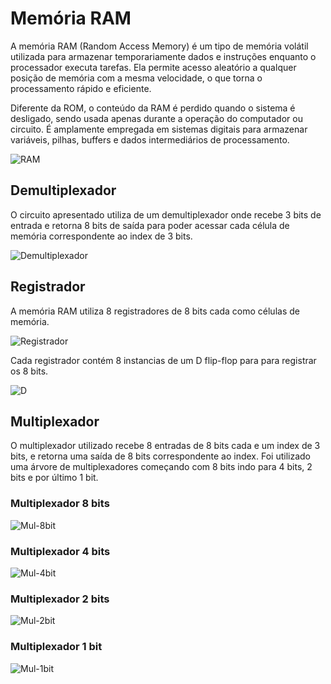 # Memória RAM

A memória RAM (Random Access Memory) é um tipo de memória volátil utilizada para armazenar temporariamente dados e instruções enquanto o processador executa tarefas. Ela permite acesso aleatório a qualquer posição de memória com a mesma velocidade, o que torna o processamento rápido e eficiente.

Diferente da ROM, o conteúdo da RAM é perdido quando o sistema é desligado, sendo usada apenas durante a operação do computador ou circuito. É amplamente empregada em sistemas digitais para armazenar variáveis, pilhas, buffers e dados intermediários de processamento.

![RAM](images/ram.png)

## Demultiplexador

O circuito apresentado utiliza de um demultiplexador onde recebe 3 bits de entrada e retorna 8 bits de saída para poder acessar cada célula de memória correspondente ao index de 3 bits.

![Demultiplexador](images/demultiplexer.png)

## Registrador

A memória RAM utiliza 8 registradores de 8 bits cada como células de memória.

![Registrador](images/register.png)

Cada registrador contém 8 instancias de um D flip-flop para para registrar os 8 bits.

![D](images/d-flip-flop.png)

## Multiplexador

O multiplexador utilizado recebe 8 entradas de 8 bits cada e um index de 3 bits, e retorna uma saída de 8 bits correspondente ao index. Foi utilizado uma árvore de multiplexadores começando com 8 bits indo para 4 bits, 2 bits e por último 1 bit.

### Multiplexador 8 bits
![Mul-8bit](images/multiplexer-8bits.png)
### Multiplexador 4 bits
![Mul-4bit](images/multiplexer-4bits.png)
### Multiplexador 2 bits
![Mul-2bit](images/multiplexer-2bits.png)
### Multiplexador 1 bit
![Mul-1bit](images/multiplexer-1bit.png)
